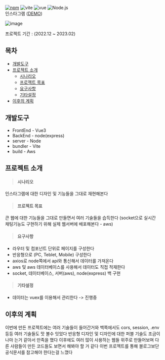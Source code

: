 <!-- 현 npm 버전 16.3.0 -> 버전적는곳이 없다(일단 17.0.0으로 보류 -> 추후에 현 버전으로 바꾼다) -->
[![npm](https://img.shields.io/npm/v/standard.svg)](https://www.npmjs.com/package/npm-auto-version)
![vite](https://img.shields.io/badge/Vite-646CFF)
![vue](https://img.shields.io/badge/Vue3-4FC08D)
![Node.js](https://img.shields.io/badge/Node.js-339933)
<br />
인스타그램 ([DEMO](https://y-instagram.netlify.app))

![image]()

프로젝트 기간 : (2022.12 ~ 2023.02)


## 목차
* <a href="#개발도구">개발도구</a>
* <a href="#프로젝트-소개">프로젝트 소개</a>
  * <a href="#시나리오">시나리오</a>
  * <a href="#프로젝트-목표">프로젝트 목표</a>
  * <a href="#요구사항">요구사항</a>
  * <a href="#기타설정">기타설정</a>
* <a href="#이후의-계획">이후의 계획</a>


## 개발도구
* FrontEnd - Vue3
* BackEnd - node(express)
* server - Node
* bundler - Vite
* build - Aws

## 프로젝트 소개
> #### 시나리오

인스타그램에 대한 디자인 및 기능들을 그대로 재현해본다

> #### 프로젝트 목표

큰 웹에 대한 기능들을 그대로 만들면서 여러 기술들을 습득한다 (socket으로 실시간 채팅기능도 구현하기 위해 실제 웹서버에 배포해본다 - aws)

> #### 요구사항
* 라우터 및 컴포넌트 단위로 페이지를 구성한다
* 반응형으로 (PC, Teblet, Mobile) 구성한다
* axios로 node쪽에서 api와 통신해서 데이터를 가져온다
* aws 및 aws 데이터베이스를 사용해서 데이터도 직접 적재한다
* socket, 데이터베이스, 서버(aws), node(express) 백 구현

> #### 기타설정
* 데이터는 vuex를 이용해서 관리한다 -> 진행중


## 이후의 계획
이번에 만든 프로젝트에는 여러 기술들이 들어간거와 백쪽에서도 cors, session, .env 등등 여러 기술들도 맛 볼수 잇었다
반응형 디자인 및 디자인에 대한 퍼블 기술도 조금이나마 는거 같아서 만족을 했다
이후에도 여러 많이 사용하는 웹들 위주로 만들어보며 다른 사람들이 만든 코드들도 보면서 해봐야 할 거 같다
이번 프로젝트를 통해 블로그보단 공식문서를 참고해야 한다는걸 느꼈다
